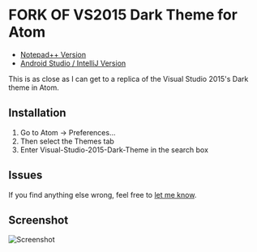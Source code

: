 # FORK OF VS2015 Dark Theme for Atom

- [Notepad++ Version](https://github.com/Nidre/VS2015-Dark-Npp/)
- [Android Studio / IntelliJ Version](https://github.com/Nidre/VS2015-Dark-Android-Studio/)

This is as close as I can get to a replica of the Visual Studio 2015's Dark theme in Atom.

Installation
--------------------------
1. Go to Atom -> Preferences...
2. Then select the Themes tab
3. Enter Visual-Studio-2015-Dark-Theme in the search box

Issues
------
If you find anything else wrong, feel free to [let me know](https://github.com/Nidre/VS2015-Dark-Atom/issues/new).

Screenshot
----------
![Screenshot](https://github.com/Nidre/VS2015-Dark-Atom/blob/master/screenshot.png "Screenshot")
